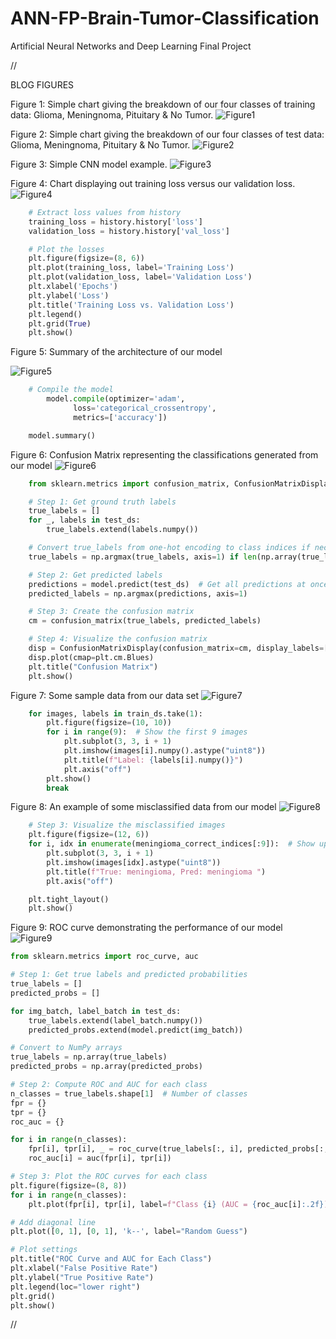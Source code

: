 # ANN-FP-Brain-Tumor-Classification

Artificial Neural Networks and Deep Learning Final Project

// 

BLOG FIGURES

Figure 1: Simple chart giving the breakdown of our four classes of training data: Glioma, Meningnoma, Pituitary & No Tumor.
![Figure1](./blog_figures/training_label_count.png)

Figure 2: Simple chart giving the breakdown of our four classes of test data: Glioma, Meningnoma, Pituitary & No Tumor.
![Figure2](./blog_figures/testing_label_count.png)

Figure 3: Simple CNN model example.
![Figure3](./blog_figures/cnn_example.png)

Figure 4: Chart displaying out training loss versus our validation loss.
![Figure4](./blog_figures/loss.png)

```python
    # Extract loss values from history
    training_loss = history.history['loss']
    validation_loss = history.history['val_loss']

    # Plot the losses
    plt.figure(figsize=(8, 6))
    plt.plot(training_loss, label='Training Loss')
    plt.plot(validation_loss, label='Validation Loss')
    plt.xlabel('Epochs')
    plt.ylabel('Loss')
    plt.title('Training Loss vs. Validation Loss')
    plt.legend()
    plt.grid(True)
    plt.show()
```

Figure 5: Summary of the architecture of our model

![Figure5](./blog_figures/model_summary.png)

```python
    # Compile the model
        model.compile(optimizer='adam',
              loss='categorical_crossentropy',
              metrics=['accuracy'])

    model.summary()
```

Figure 6: Confusion Matrix representing the classifications generated from our model
![Figure6](./blog_figures/confusion_matrix.png)

```python
    from sklearn.metrics import confusion_matrix, ConfusionMatrixDisplay

    # Step 1: Get ground truth labels
    true_labels = []
    for _, labels in test_ds:
        true_labels.extend(labels.numpy())

    # Convert true_labels from one-hot encoding to class indices if necessary
    true_labels = np.argmax(true_labels, axis=1) if len(np.array(true_labels).shape) > 1 else np.array(true_labels)

    # Step 2: Get predicted labels
    predictions = model.predict(test_ds)  # Get all predictions at once
    predicted_labels = np.argmax(predictions, axis=1)

    # Step 3: Create the confusion matrix
    cm = confusion_matrix(true_labels, predicted_labels)

    # Step 4: Visualize the confusion matrix
    disp = ConfusionMatrixDisplay(confusion_matrix=cm, display_labels=['glioma', 'meningioma', 'notumor', 'pituitary'])
    disp.plot(cmap=plt.cm.Blues)
    plt.title("Confusion Matrix")
    plt.show()
```
Figure 7: Some sample data from our data set
![Figure7](./blog_figures/sample_data.png)

```python
    for images, labels in train_ds.take(1):
        plt.figure(figsize=(10, 10))
        for i in range(9):  # Show the first 9 images
            plt.subplot(3, 3, i + 1)
            plt.imshow(images[i].numpy().astype("uint8"))
            plt.title(f"Label: {labels[i].numpy()}")
            plt.axis("off")
        plt.show()
        break
```

Figure 8: An example of some misclassified data from our model
![Figure8](./blog_figures/misclassification.png)

```python
    # Step 3: Visualize the misclassified images
    plt.figure(figsize=(12, 6))
    for i, idx in enumerate(meningioma_correct_indices[:9]):  # Show up to 9 images
        plt.subplot(3, 3, i + 1)
        plt.imshow(images[idx].astype("uint8"))
        plt.title(f"True: meningioma, Pred: meningioma ")
        plt.axis("off")

    plt.tight_layout()
    plt.show()
```

Figure 9: ROC curve demonstrating the performance of our model
![Figure9](./blog_figures/roc_curve.png)

```python
from sklearn.metrics import roc_curve, auc

# Step 1: Get true labels and predicted probabilities
true_labels = []
predicted_probs = []

for img_batch, label_batch in test_ds:
    true_labels.extend(label_batch.numpy())
    predicted_probs.extend(model.predict(img_batch))

# Convert to NumPy arrays
true_labels = np.array(true_labels)
predicted_probs = np.array(predicted_probs)

# Step 2: Compute ROC and AUC for each class
n_classes = true_labels.shape[1]  # Number of classes
fpr = {}
tpr = {}
roc_auc = {}

for i in range(n_classes):
    fpr[i], tpr[i], _ = roc_curve(true_labels[:, i], predicted_probs[:, i])
    roc_auc[i] = auc(fpr[i], tpr[i])

# Step 3: Plot the ROC curves for each class
plt.figure(figsize=(8, 8))
for i in range(n_classes):
    plt.plot(fpr[i], tpr[i], label=f"Class {i} (AUC = {roc_auc[i]:.2f})")

# Add diagonal line
plt.plot([0, 1], [0, 1], 'k--', label="Random Guess")

# Plot settings
plt.title("ROC Curve and AUC for Each Class")
plt.xlabel("False Positive Rate")
plt.ylabel("True Positive Rate")
plt.legend(loc="lower right")
plt.grid()
plt.show()
```

//
